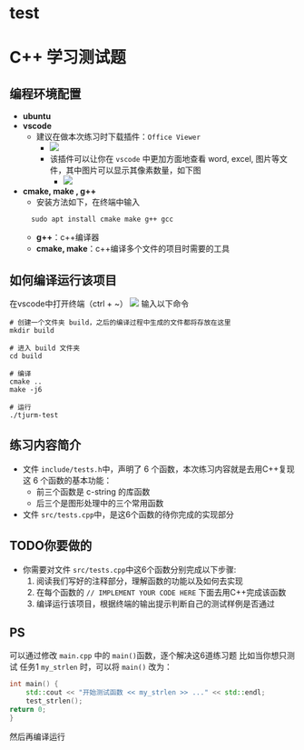 # test

# C++ 学习测试题
## 编程环境配置
- **ubuntu**
- **vscode**
  - 建议在做本次练习时下载插件：`Office Viewer`
	  - ![](assets/README/image-20221013153239194.png)
    - 该插件可以让你在 `vscode` 中更加方面地查看 word, excel, 图片等文件，其中图片可以显示其像素数量，如下图
      - ![](assets/README/image-20221013153423872.png)
- **cmake, make , g++**
  - 安装方法如下，在终端中输入
  ```shell
  	sudo apt install cmake make g++ gcc
  ```
  - **g++**：c++编译器
  - **cmake, make**：c++编译多个文件的项目时需要的工具

## 如何编译运行该项目
在vscode中打开终端（ctrl + ~）
![](assets/README/image-20221013153826263.png)
输入以下命令
```shell
# 创建一个文件夹 build，之后的编译过程中生成的文件都将存放在这里
mkdir build

# 进入 build 文件夹
cd build

# 编译
cmake ..
make -j6

# 运行
./tjurm-test
```

## 练习内容简介
- 文件 `include/tests.h`中，声明了 6 个函数，本次练习内容就是去用C++复现这 6 个函数的基本功能：
  - 前三个函数是 c-string 的库函数
  - 后三个是图形处理中的三个常用函数
- 文件 `src/tests.cpp`中，是这6个函数的待你完成的实现部分

## TODO你要做的
- 你需要对文件 `src/tests.cpp`中这6个函数分别完成以下步骤:
  1. 阅读我们写好的注释部分，理解函数的功能以及如何去实现
  2. 在每个函数的 `// IMPLEMENT YOUR CODE HERE` 下面去用C++完成该函数
  3. 编译运行该项目，根据终端的输出提示判断自己的测试样例是否通过

## PS
可以通过修改 `main.cpp` 中的 `main()`函数，逐个解决这6道练习题
比如当你想只测试 任务1 `my_strlen` 时，可以将 `main()` 改为：
```c++
int main() {
	std::cout << "开始测试函数 << my_strlen >> ..." << std::endl;
	test_strlen();
return 0;
}
```
然后再编译运行
